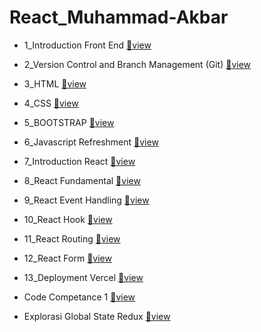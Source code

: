 # React_Muhammad-Akbar

- 1_Introduction Front End [🔗view](https://github.com/Akbaroke/react_muhammad-akbar/tree/main/1_Introduction%20Front%20End)

- 2_Version Control and Branch Management (Git) [🔗view](https://github.com/Akbaroke/react_muhammad-akbar/tree/main/2_Version%20Control%20and%20Branch%20Management%20(Git))

- 3_HTML [🔗view](https://github.com/Akbaroke/react_muhammad-akbar/tree/main/3_HTML)

- 4_CSS [🔗view](https://github.com/Akbaroke/react_muhammad-akbar/tree/main/4_CSS)

- 5_BOOTSTRAP [🔗view](https://github.com/Akbaroke/react_muhammad-akbar/tree/main/5_BOOTSTRAP)

- 6_Javascript Refreshment [🔗view](https://github.com/Akbaroke/react_muhammad-akbar/tree/main/6_Javascript%20Refreshment)

- 7_Introduction React [🔗view](https://github.com/Akbaroke/react_muhammad-akbar/tree/main/7_Introduction%20React)

- 8_React Fundamental [🔗view](https://github.com/Akbaroke/react_muhammad-akbar/tree/main/8_React%20Fundamental)

- 9_React Event Handling [🔗view](https://github.com/Akbaroke/react_muhammad-akbar/tree/main/9_React%20Event%20Handling)

- 10_React Hook [🔗view](https://github.com/Akbaroke/react_muhammad-akbar/tree/main/10_React%20Hook)

- 11_React Routing [🔗view](https://github.com/Akbaroke/react_muhammad-akbar/tree/main/11_React%20Routing)

- 12_React Form [🔗view](https://github.com/Akbaroke/react_muhammad-akbar/tree/main/12_React%20Form)

- 13_Deployment Vercel [🔗view](https://github.com/Akbaroke/react_muhammad-akbar/tree/main/13_Deployment%20Vercel)

- Code Competance 1 [🔗view](https://github.com/Akbaroke/react_muhammad-akbar/tree/main/codeCompetance1)

- Explorasi Global State Redux [🔗view](https://github.com/Akbaroke/react_muhammad-akbar/tree/main/explorasi_GlobalState)
